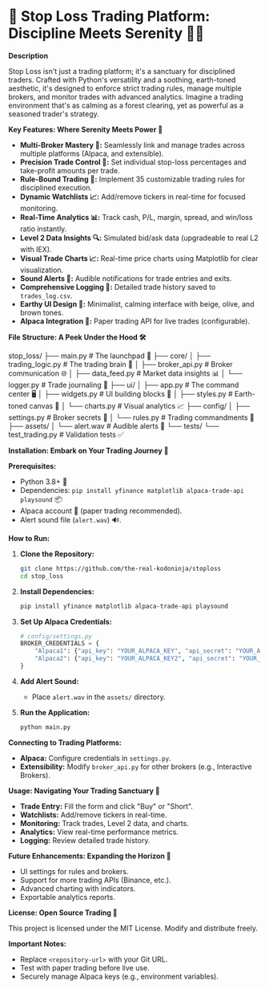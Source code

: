 # 🌿 Stop Loss Trading Platform: Discipline Meets Serenity 🧘‍♂️

**Description**

Stop Loss isn't just a trading platform; it's a sanctuary for disciplined traders. Crafted with Python's versatility and a soothing, earth-toned aesthetic, it's designed to enforce strict trading rules, manage multiple brokers, and monitor trades with advanced analytics. Imagine a trading environment that's as calming as a forest clearing, yet as powerful as a seasoned trader's strategy.

**Key Features: Where Serenity Meets Power 🚀**

* **Multi-Broker Mastery 🤝:** Seamlessly link and manage trades across multiple platforms (Alpaca, and extensible).
* **Precision Trade Control 🎯:** Set individual stop-loss percentages and take-profit amounts per trade.
* **Rule-Bound Trading 📜:** Implement 35 customizable trading rules for disciplined execution.
* **Dynamic Watchlists 📈:** Add/remove tickers in real-time for focused monitoring.
* **Real-Time Analytics 📊:** Track cash, P/L, margin, spread, and win/loss ratio instantly.
* **Level 2 Data Insights 🔍:** Simulated bid/ask data (upgradeable to real L2 with IEX).
* **Visual Trade Charts 📈:** Real-time price charts using Matplotlib for clear visualization.
* **Sound Alerts 🔔:** Audible notifications for trade entries and exits.
* **Comprehensive Logging 📝:** Detailed trade history saved to `trades_log.csv`.
* **Earthy UI Design 🎨:** Minimalist, calming interface with beige, olive, and brown tones.
* **Alpaca Integration 🦙:** Paper trading API for live trades (configurable).

**File Structure: A Peek Under the Hood 🛠️**

stop_loss/
├── main.py              # The launchpad 🚀
├── core/
│   ├── trading_logic.py # The trading brain 🧠
│   ├── broker_api.py    # Broker communication 🌐
│   ├── data_feed.py     # Market data insights 📊
│   └── logger.py        # Trade journaling 📖
├── ui/
│   ├── app.py           # The command center 🖥️
│   ├── widgets.py       # UI building blocks 🧱
│   ├── styles.py        # Earth-toned canvas 🎨
│   └── charts.py        # Visual analytics 📈
├── config/
│   ├── settings.py      # Broker secrets 🔑
│   └── rules.py         # Trading commandments 📜
├── assets/
│   └── alert.wav        # Audible alerts 🔔
└── tests/
└── test_trading.py  # Validation tests ✅


**Installation: Embark on Your Trading Journey 🚀**

**Prerequisites:**

* Python 3.8+ 🐍
* Dependencies: `pip install yfinance matplotlib alpaca-trade-api playsound` 📦
* Alpaca account 🦙 (paper trading recommended).
* Alert sound file (`alert.wav`) 🔊.

**How to Run:**

1.  **Clone the Repository:**

    ```bash
    git clone https://github.com/the-real-kodoninja/stoploss
    cd stop_loss
    ```

2.  **Install Dependencies:**

    ```bash
    pip install yfinance matplotlib alpaca-trade-api playsound
    ```

3.  **Set Up Alpaca Credentials:**

    ```python
    # config/settings.py
    BROKER_CREDENTIALS = {
        "Alpaca1": {"api_key": "YOUR_ALPACA_KEY", "api_secret": "YOUR_ALPACA_SECRET"},
        "Alpaca2": {"api_key": "YOUR_ALPACA_KEY2", "api_secret": "YOUR_ALPACA_SECRET2"}
    }
    ```

4.  **Add Alert Sound:**

    * Place `alert.wav` in the `assets/` directory.

5.  **Run the Application:**

    ```bash
    python main.py
    ```

**Connecting to Trading Platforms:**

* **Alpaca:** Configure credentials in `settings.py`.
* **Extensibility:** Modify `broker_api.py` for other brokers (e.g., Interactive Brokers).

**Usage: Navigating Your Trading Sanctuary 🧭**

* **Trade Entry:** Fill the form and click "Buy" or "Short".
* **Watchlists:** Add/remove tickers in real-time.
* **Monitoring:** Track trades, Level 2 data, and charts.
* **Analytics:** View real-time performance metrics.
* **Logging:** Review detailed trade history.

**Future Enhancements: Expanding the Horizon 🌌**

* UI settings for rules and brokers.
* Support for more trading APIs (Binance, etc.).
* Advanced charting with indicators.
* Exportable analytics reports.

**License: Open Source Trading 📜**

This project is licensed under the MIT License. Modify and distribute freely.

**Important Notes:**

* Replace `<repository-url>` with your Git URL.
* Test with paper trading before live use.
* Securely manage Alpaca keys (e.g., environment variables).